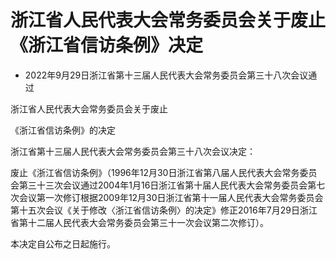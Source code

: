 # 浙江省人民代表大会常务委员会关于废止《浙江省信访条例》决定

- 2022年9月29日浙江省第十三届人民代表大会常务委员会第三十八次会议通过

<!-- INFO END -->

浙江省人民代表大会常务委员会关于废止

《浙江省信访条例》的决定

浙江省第十三届人民代表大会常务委员会第三十八次会议决定：

废止《浙江省信访条例》（1996年12月30日浙江省第八届人民代表大会常务委员会第三十三次会议通过2004年1月16日浙江省第十届人民代表大会常务委员会第七次会议第一次修订根据2009年12月30日浙江省第十一届人民代表大会常务委员会第十五次会议《关于修改〈浙江省信访条例〉的决定》修正2016年7月29日浙江省第十二届人民代表大会常务委员会第三十一次会议第二次修订）。

本决定自公布之日起施行。
